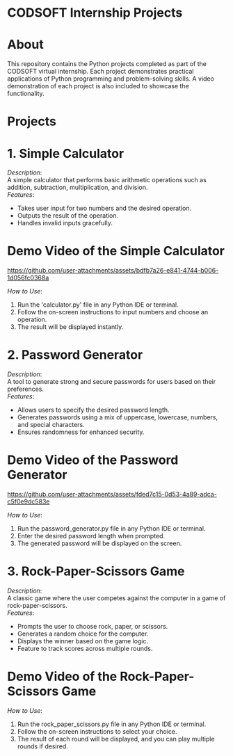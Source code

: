 # CODSOFT Internship Projects  

# About  
This repository contains the Python projects completed as part of the CODSOFT virtual internship. Each project demonstrates practical applications of Python programming and problem-solving skills. A video demonstration of each project is also included to showcase the functionality.  

# Projects  
# 1. Simple Calculator  
*Description*:  
A simple calculator that performs basic arithmetic operations such as addition, subtraction, multiplication, and division.  
*Features*:  
- Takes user input for two numbers and the desired operation.  
- Outputs the result of the operation.  
- Handles invalid inputs gracefully.

# Demo Video of the Simple Calculator  


https://github.com/user-attachments/assets/bdfb7a26-e841-4744-b006-1d056fc0368a


*How to Use*: 
1. Run the 'calculator.py' file in any Python IDE or terminal.  
2. Follow the on-screen instructions to input numbers and choose an operation.  
3. The result will be displayed instantly.
   
# 2. Password Generator  
*Description*:  
A tool to generate strong and secure passwords for users based on their preferences.  
*Features*:  
- Allows users to specify the desired password length.  
- Generates passwords using a mix of uppercase, lowercase, numbers, and special characters.  
- Ensures randomness for enhanced security.  

# Demo Video of the Password Generator


https://github.com/user-attachments/assets/fded7c15-0d53-4a89-adca-c5f0e9dc583e


*How to Use*:  
1. Run the password_generator.py file in any Python IDE or terminal.  
2. Enter the desired password length when prompted.  
3. The generated password will be displayed on the screen.  

# 3. Rock-Paper-Scissors Game  
*Description*:  
A classic game where the user competes against the computer in a game of rock-paper-scissors.  
*Features*:  
- Prompts the user to choose rock, paper, or scissors.  
- Generates a random choice for the computer.  
- Displays the winner based on the game logic.  
- Feature to track scores across multiple rounds.
  
# Demo Video of the Rock-Paper-Scissors Game 

*How to Use*:  
1. Run the rock_paper_scissors.py file in any Python IDE or terminal.  
2. Follow the on-screen instructions to select your choice.  
3. The result of each round will be displayed, and you can play multiple rounds if desired. 
